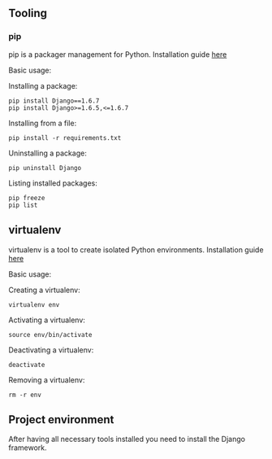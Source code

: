 ## Tooling

### pip

pip is a packager management for Python.
Installation guide [here](http://pip.readthedocs.org/en/latest/installing.html)

Basic usage:

Installing a package:

	pip install Django==1.6.7
	pip install Django>=1.6.5,<=1.6.7

Installing from a file:

	pip install -r requirements.txt

Uninstalling a package:

	pip uninstall Django

Listing installed packages:

	pip freeze
	pip list

## virtualenv

virtualenv is a tool to create isolated Python environments.
Installation guide [here](http://virtualenv.readthedocs.org/en/latest/virtualenv.html#installation)

Basic usage:

Creating a virtualenv:

	virtualenv env

Activating a virtualenv:

	source env/bin/activate

Deactivating a virtualenv:

	deactivate

Removing a virtualenv:

	rm -r env

## Project environment

After having all necessary tools installed you need to install the Django framework.
